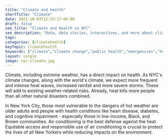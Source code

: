 ```yaml
---
title: "Climate and health"
shortTitle: "Climate"
date: 2021-10-03T12:33:17-04:00
draft: false
seo_title: "Climate and Health in NYC"
seo_description: "Data, data stories, interactives, and more about climate and health in NYC."
tags: 
categories: [climatehealth]
keyTopic: climatehealth
keywords: ["climate","climate change","public health","emergencies","heat","heat-related illness","storms","hurricanes","weather-related illness","weather"]
layout: single
image: nyc-climate.jpg
---
```


Climate, including extreme weather, has a direct impact on health. As NYC's climate changes, along with the world's climate, we expect more frequent and intense heat waves, increased rainfall and more severe storms. These will add to existing weather-related risks. Already, heat kills more people than all other natural disasters combined.

In New York City, those most vulnerable to the dangers of hot weather are older adults and people with health conditions like heart disease, diabetes, and cognitive impairment - especially those in low-income, Black, and Brown communities. Air conditioning is the best defense against the heat. Equitable access and responsible use of air conditioning is crucial to protect the lives of all New Yorkers while reducing impacts on the environment.

